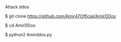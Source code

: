 Attack ddos

$ git clone https://github.com/Amir47Official/AmirDDos

$ cd AmirDDos

$ python2 Amirddos.py
